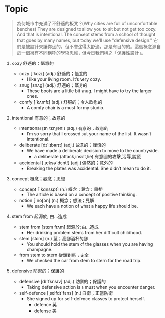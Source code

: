 # Topic

> 為何城市中充滿了不舒適的板凳？(Why cities are full of uncomfortable benches)
> They are designed to allow you to sit but not get too cozy. And that is intentional. The concept stems from a school of thought that goes by many names, but today we'll use "defensive design."
> 它們是被設計來讓你坐的，但不會坐得太舒適，那是有目的的。這個概念源自於一個擁有不同稱呼的學術思維，但今日我們稱之「保護性設計」。

1. cozy  舒適的；愜意的
    * cozy  [ˋkozɪ]  (adj.)  舒適的；愜意的
        -  I like your living room. It’s very cozy.
    * snug  [snʌg]  (adj.)  舒適的；緊身的
        -  These boots are a little bit snug. I might have to try the larger ones.
    * comfy  [ˋkʌmfɪ]  (adj.)  舒服的；令人欣慰的
        - A comfy chair is a must for my studio.

2. intentional  有意的；故意的
    * intentional  [ɪnˋtɛnʃən!]  (adj.)  有意的；故意的
        - I’m so sorry that I crossed out your name of the list. It wasn’t intentional.
    * deliberate  [dɪˋlɪbərɪt]  (adj.)  故意的；謹慎的
        - We have made a deliberate decision to move to the countryside.
            + a deliberate (attack,insult,lie) 有意圖的攻擊,污辱,說謊
    * accidental  [͵æksəˋdɛnt!]  (adj.)  偶然的；意外的
        - Breaking the plates was accidental. She didn’t mean to do it.

3. concept  概念；觀念；思想
    * concept  [ˋkɑnsɛpt]  (n.)  概念；觀念；思想
        - The article is based on a concept of positive thinking.
    * notion  [ˋnoʃən]  (n.)  概念；想法；見解
        - We each have a notion of what a happy life should be.

4. stem from  起源於; 由...造成
    * stem from  [stɛm frʌm]  起源於; 由...造成
        - Her drinking problem stems from her difficult childhood.
    * stem  [stɛm]  (n.)  莖；高腳酒杯的腳
        - You should hold the stem of the glasses when you are having champagne.
    * from stem to stern  從頭到尾；完全
        - We checked the car from stem to stern for the road trip.

5. defensive  防禦的；保護的
    * defensive  [dɪˋfɛnsɪv]  (adj.)  防禦的；保護的
        - Taking defensive action is a must when you encounter danger.
    * self-defence  [͵sɛlfdɪˋfɛns]  (n.)  自衛；正當防衛
        - She signed up for self-defence classes to protect herself.
            + defence 英
            + defense 美

